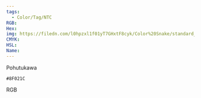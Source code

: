 ```yaml
---
tags:
  - Color/Tag/NTC
RGB:
Hex:
img: https://filedn.com/l0hpzxl1f01yT7GHxtF8cyk/Color%20Snake/standard_csv_to_svg/8F021C.svg
CMYK:
HSL:
Name:
---
```

Pohutukawa
```palette
#8F021C
```
RGB
